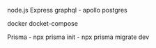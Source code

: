 node.js
Express
graphql - apollo
postgres

docker
    docket-compose


Prisma
    - npx prisma init
    - npx prisma migrate dev